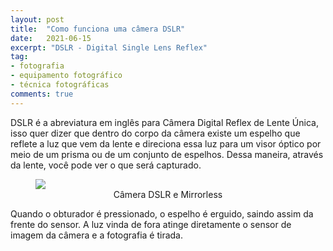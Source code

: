 ```yaml
---
layout: post
title:  "Como funciona uma câmera DSLR"
date:   2021-06-15
excerpt: "DSLR - Digital Single Lens Reflex"
tag:
- fotografia
- equipamento fotográfico
- técnica fotográficas
comments: true
---
```

DSLR é a abreviatura em inglês para Câmera Digital Reflex de Lente Única, isso quer dizer que dentro do corpo da câmera existe um espelho que reflete a luz que vem da lente e direciona essa luz para um visor óptico por meio de um prisma ou de um conjunto de espelhos. Dessa maneira, através da lente, você pode ver o que será capturado.

<figure>
	<img src="https://i.imgur.com/Y1byDLg.png">
	<figcaption><center>Câmera DSLR e Mirrorless</center></figcaption>
</figure>

Quando o obturador é pressionado, o espelho é erguido, saindo assim da frente do sensor. A luz vinda de fora atinge diretamente o sensor de imagem da câmera e a fotografia é tirada.
